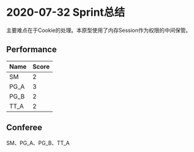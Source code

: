 # 2020-07-32 Sprint总结

主要难点在于Cookie的处理。本原型使用了内存Session作为权限的中间保管。

## Performance

 Name | Score |
 ---- | ----- |
 SM   | 2     |
 PG_A | 3     |
 PG_B | 2     |
 TT_A | 2     |

## Conferee

SM、PG_A、PG_B、TT_A